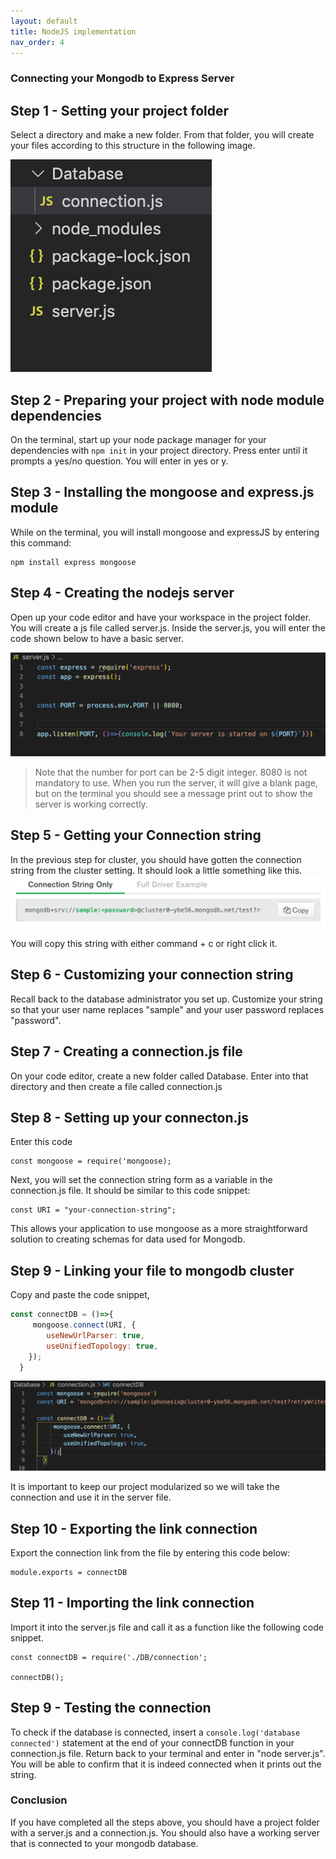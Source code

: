 ```yaml
---
layout: default
title: NodeJS implementation
nav_order: 4
---
```

### Connecting your Mongodb to Express Server

## Step 1 - Setting your project folder
Select a directory and make a new folder. From that folder, you will create your files according to this structure in the following image. 

![fileorder](https://github.com/eswong610/user-guide-docs/blob/gh-pages/assets/images/fileorder.png?raw=true)

## Step 2 - Preparing your project with node module dependencies
On the terminal, start up your node package manager for your dependencies with `npm init` in your project directory. Press enter until it prompts a yes/no question. You will enter in yes or y.

## Step 3 - Installing the mongoose and express.js module
While on the terminal, you will install mongoose and expressJS by entering this command:
```
npm install express mongoose
```


## Step 4 - Creating the nodejs server
Open up your code editor and have your workspace in the project folder. You will create a js file called server.js. 
Inside the server.js, you will enter the code shown below to have a basic server.

![server](https://github.com/eswong610/user-guide-docs/blob/gh-pages/assets/images/server.png?raw=true)

> Note that the number for port can be 2-5 digit integer. 8080 is not mandatory to use. When you run the server, it will give a blank page, but on the terminal you should see a message print out to show the server is working correctly.

## Step 5 - Getting your Connection string
In the previous step for cluster, you should have gotten the connection string from the cluster setting. It should look a little something like this.
![connectstr](https://github.com/eswong610/user-guide-docs/blob/gh-pages/assets/images/connectstring.png?raw=true)

You will copy this string with either command + c or right click it.

 
## Step 6 - Customizing your connection string 
Recall back to the database administrator you set up. Customize your string so that your user name replaces "sample" and your user password replaces "password".

## Step 7 - Creating a connection.js file
On your code editor, create a new folder called Database. Enter into that directory and then create a file called connection.js

## Step 8 - Setting up your connecton.js
Enter this code
```
const mongoose = require('mongoose);
```
Next, you will set the connection string form as a variable in the connection.js file. It should be similar to this code snippet:
```
const URI = "your-connection-string";
```

This allows your application to use mongoose as a more straightforward solution to creating schemas for data used for Mongodb.

## Step 9 - Linking your file to mongodb cluster
Copy and paste the code snippet, 

```javascript
const connectDB = ()=>{
     mongoose.connect(URI, {
        useNewUrlParser: true,
        useUnifiedTopology: true,
    });
  }
 ```
 
![mongooseconnect](https://github.com/eswong610/user-guide-docs/blob/gh-pages/assets/images/connectdb.png?raw=true)

It is important to keep our project modularized so we will take the connection and use it in the server file. 

## Step 10 - Exporting the link connection
Export the connection link from the file by entering this code below:

```
module.exports = connectDB
```


## Step 11 - Importing the link connection
Import it into the server.js file and call it as a function like the following code snippet. 
```
const connectDB = require('./DB/connection';

connectDB();
```

## Step 9 - Testing the connection
To check if the database is connected, insert a `console.log('database connected')` statement at the end of your connectDB function in your connection.js file. Return back to your terminal and enter in "node server.js". You will be able to confirm that it is indeed connected when it prints out the string.

### Conclusion

If you have completed all the steps above, you should have a project folder with a server.js and a connection.js. You should also have a working server that is connected to your mongodb database.

